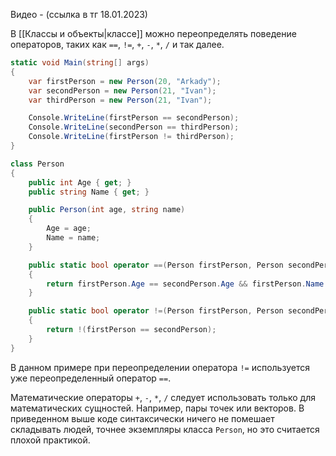 
Видео - (ссылка в тг 18.01.2023)

В [[Классы и объекты|классе]] можно переопределять поведение операторов, таких как `==`, `!=`, `+`, `-`, `*`, `/` и так далее. 

```cs
static void Main(string[] args)
{
    var firstPerson = new Person(20, "Arkady");
    var secondPerson = new Person(21, "Ivan");
    var thirdPerson = new Person(21, "Ivan");

    Console.WriteLine(firstPerson == secondPerson);
    Console.WriteLine(secondPerson == thirdPerson);
    Console.WriteLine(firstPerson != thirdPerson);
}

class Person
{
    public int Age { get; }
    public string Name { get; }

    public Person(int age, string name)
    {
        Age = age;
        Name = name;
    }

    public static bool operator ==(Person firstPerson, Person secondPerson)
    {
        return firstPerson.Age == secondPerson.Age && firstPerson.Name == secondPerson.Name;
    }

    public static bool operator !=(Person firstPerson, Person secondPerson)
    {
        return !(firstPerson == secondPerson);
    }
}
```

В данном примере при переопределении оператора `!=` используется уже переопределенный оператор `==`.

Математические операторы `+`, `-`, `*`, `/` следует использовать только для математических сущностей. Например, пары точек или векторов. В приведенном выше коде синтаксически ничего не помешает складывать людей, точнее экземпляры класса `Person`, но это считается плохой практикой. 